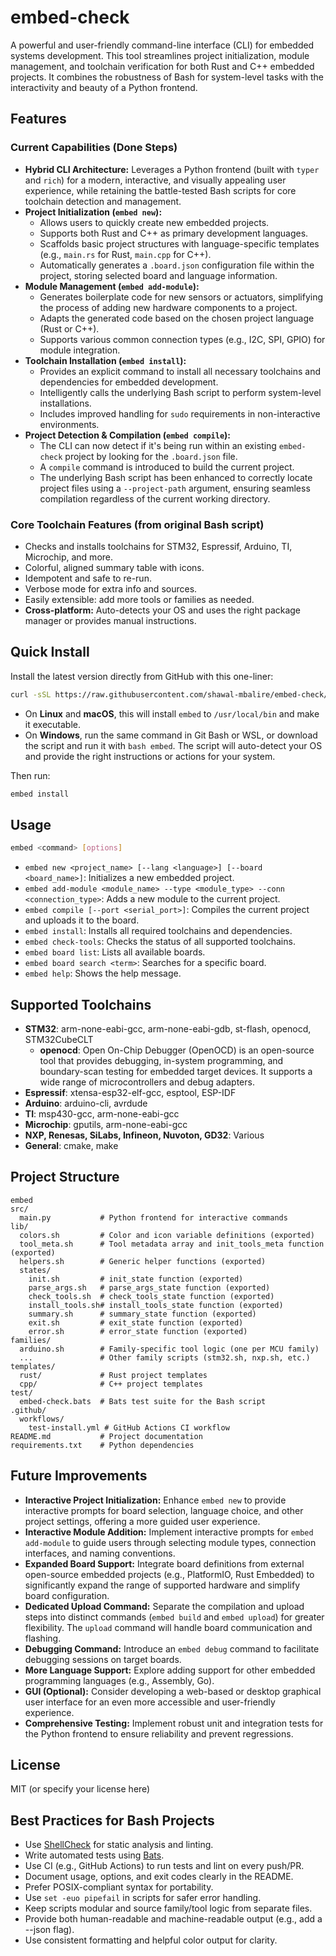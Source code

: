 # embed-check

A powerful and user-friendly command-line interface (CLI) for embedded systems development. This tool streamlines project initialization, module management, and toolchain verification for both Rust and C++ embedded projects. It combines the robustness of Bash for system-level tasks with the interactivity and beauty of a Python frontend.

## Features

### Current Capabilities (Done Steps)

-   **Hybrid CLI Architecture:** Leverages a Python frontend (built with `typer` and `rich`) for a modern, interactive, and visually appealing user experience, while retaining the battle-tested Bash scripts for core toolchain detection and management.
-   **Project Initialization (`embed new`):**
    -   Allows users to quickly create new embedded projects.
    -   Supports both Rust and C++ as primary development languages.
    -   Scaffolds basic project structures with language-specific templates (e.g., `main.rs` for Rust, `main.cpp` for C++).
    -   Automatically generates a `.board.json` configuration file within the project, storing selected board and language information.
-   **Module Management (`embed add-module`):**
    -   Generates boilerplate code for new sensors or actuators, simplifying the process of adding new hardware components to a project.
    -   Adapts the generated code based on the chosen project language (Rust or C++).
    -   Supports various common connection types (e.g., I2C, SPI, GPIO) for module integration.
-   **Toolchain Installation (`embed install`):**
    -   Provides an explicit command to install all necessary toolchains and dependencies for embedded development.
    -   Intelligently calls the underlying Bash script to perform system-level installations.
    -   Includes improved handling for `sudo` requirements in non-interactive environments.
-   **Project Detection & Compilation (`embed compile`):**
    -   The CLI can now detect if it's being run within an existing `embed-check` project by looking for the `.board.json` file.
    -   A `compile` command is introduced to build the current project.
    -   The underlying Bash script has been enhanced to correctly locate project files using a `--project-path` argument, ensuring seamless compilation regardless of the current working directory.

### Core Toolchain Features (from original Bash script)

-   Checks and installs toolchains for STM32, Espressif, Arduino, TI, Microchip, and more.
-   Colorful, aligned summary table with icons.
-   Idempotent and safe to re-run.
-   Verbose mode for extra info and sources.
-   Easily extensible: add more tools or families as needed.
-   **Cross-platform:** Auto-detects your OS and uses the right package manager or provides manual instructions.

## Quick Install

Install the latest version directly from GitHub with this one-liner:

```sh
curl -sSL https://raw.githubusercontent.com/shawal-mbalire/embed-check/master/embed | sudo tee /usr/local/bin/embed > /dev/null && sudo chmod +x /usr/local/bin/embed
```

- On **Linux** and **macOS**, this will install `embed` to `/usr/local/bin` and make it executable.
- On **Windows**, run the same command in Git Bash or WSL, or download the script and run it with `bash embed`. The script will auto-detect your OS and provide the right instructions or actions for your system.

Then run:

```sh
embed install
```

## Usage

```sh
embed <command> [options]
```

-   `embed new <project_name> [--lang <language>] [--board <board_name>]`: Initializes a new embedded project.
-   `embed add-module <module_name> --type <module_type> --conn <connection_type>`: Adds a new module to the current project.
-   `embed compile [--port <serial_port>]`: Compiles the current project and uploads it to the board.
-   `embed install`: Installs all required toolchains and dependencies.
-   `embed check-tools`: Checks the status of all supported toolchains.
-   `embed board list`: Lists all available boards.
-   `embed board search <term>`: Searches for a specific board.
-   `embed help`: Shows the help message.

## Supported Toolchains

-   **STM32**: arm-none-eabi-gcc, arm-none-eabi-gdb, st-flash, openocd, STM32CubeCLT
    -   **openocd**: Open On-Chip Debugger (OpenOCD) is an open-source tool that provides debugging, in-system programming, and boundary-scan testing for embedded target devices. It supports a wide range of microcontrollers and debug adapters.
-   **Espressif**: xtensa-esp32-elf-gcc, esptool, ESP-IDF
-   **Arduino**: arduino-cli, avrdude
-   **TI**: msp430-gcc, arm-none-eabi-gcc
-   **Microchip**: gputils, arm-none-eabi-gcc
-   **NXP, Renesas, SiLabs, Infineon, Nuvoton, GD32**: Various
-   **General**: cmake, make

## Project Structure

```
embed
src/
  main.py           # Python frontend for interactive commands
lib/
  colors.sh         # Color and icon variable definitions (exported)
  tool_meta.sh      # Tool metadata array and init_tools_meta function (exported)
  helpers.sh        # Generic helper functions (exported)
  states/
    init.sh         # init_state function (exported)
    parse_args.sh   # parse_args_state function (exported)
    check_tools.sh  # check_tools_state function (exported)
    install_tools.sh# install_tools_state function (exported)
    summary.sh      # summary_state function (exported)
    exit.sh         # exit_state function (exported)
    error.sh        # error_state function (exported)
families/
  arduino.sh        # Family-specific tool logic (one per MCU family)
  ...               # Other family scripts (stm32.sh, nxp.sh, etc.)
templates/
  rust/             # Rust project templates
  cpp/              # C++ project templates
test/
  embed-check.bats  # Bats test suite for the Bash script
.github/
  workflows/
    test-install.yml # GitHub Actions CI workflow
README.md           # Project documentation
requirements.txt    # Python dependencies
```

## Future Improvements

-   **Interactive Project Initialization:** Enhance `embed new` to provide interactive prompts for board selection, language choice, and other project settings, offering a more guided user experience.
-   **Interactive Module Addition:** Implement interactive prompts for `embed add-module` to guide users through selecting module types, connection interfaces, and naming conventions.
-   **Expanded Board Support:** Integrate board definitions from external open-source embedded projects (e.g., PlatformIO, Rust Embedded) to significantly expand the range of supported hardware and simplify board configuration.
-   **Dedicated Upload Command:** Separate the compilation and upload steps into distinct commands (`embed build` and `embed upload`) for greater flexibility. The `upload` command will handle board communication and flashing.
-   **Debugging Command:** Introduce an `embed debug` command to facilitate debugging sessions on target boards.
-   **More Language Support:** Explore adding support for other embedded programming languages (e.g., Assembly, Go).
-   **GUI (Optional):** Consider developing a web-based or desktop graphical user interface for an even more accessible and user-friendly experience.
-   **Comprehensive Testing:** Implement robust unit and integration tests for the Python frontend to ensure reliability and prevent regressions.

## License

MIT (or specify your license here)

## Best Practices for Bash Projects

-   Use [ShellCheck](https://www.shellcheck.net/) for static analysis and linting.
-   Write automated tests using [Bats](https://github.com/bats-core/bats-core).
-   Use CI (e.g., GitHub Actions) to run tests and lint on every push/PR.
-   Document usage, options, and exit codes clearly in the README.
-   Prefer POSIX-compliant syntax for portability.
-   Use `set -euo pipefail` in scripts for safer error handling.
-   Keep scripts modular and source family/tool logic from separate files.
-   Provide both human-readable and machine-readable output (e.g., add a --json flag).
-   Use consistent formatting and helpful color output for clarity.